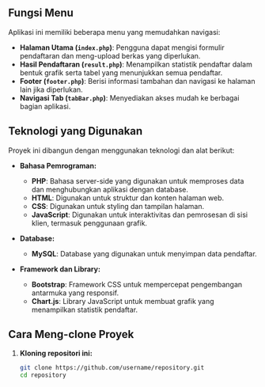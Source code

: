 
## Fungsi Menu

Aplikasi ini memiliki beberapa menu yang memudahkan navigasi:

- **Halaman Utama (`index.php`)**: Pengguna dapat mengisi formulir pendaftaran dan meng-upload berkas yang diperlukan.
- **Hasil Pendaftaran (`result.php`)**: Menampilkan statistik pendaftar dalam bentuk grafik serta tabel yang menunjukkan semua pendaftar.
- **Footer (`footer.php`)**: Berisi informasi tambahan dan navigasi ke halaman lain jika diperlukan.
- **Navigasi Tab (`tabBar.php`)**: Menyediakan akses mudah ke berbagai bagian aplikasi.

## Teknologi yang Digunakan

Proyek ini dibangun dengan menggunakan teknologi dan alat berikut:

- **Bahasa Pemrograman:**
  - **PHP**: Bahasa server-side yang digunakan untuk memproses data dan menghubungkan aplikasi dengan database.
  - **HTML**: Digunakan untuk struktur dan konten halaman web.
  - **CSS**: Digunakan untuk styling dan tampilan halaman.
  - **JavaScript**: Digunakan untuk interaktivitas dan pemrosesan di sisi klien, termasuk penggunaan grafik.

- **Database:**
  - **MySQL**: Database yang digunakan untuk menyimpan data pendaftar.

- **Framework dan Library:**
  - **Bootstrap**: Framework CSS untuk mempercepat pengembangan antarmuka yang responsif.
  - **Chart.js**: Library JavaScript untuk membuat grafik yang menampilkan statistik pendaftar.

## Cara Meng-clone Proyek

1. **Kloning repositori ini:**
   ```bash
   git clone https://github.com/username/repository.git
   cd repository
